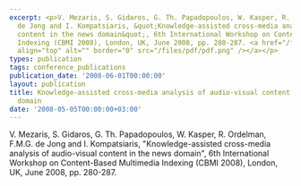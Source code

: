 ```yaml
---
excerpt: <p>V. Mezaris, S. Gidaros, G. Th. Papadopoulos, W. Kasper, R. Ordelman, F.M.G.
  de Jong and I. Kompatsiaris, &quot;Knowledge-assisted cross-media analysis of audio-visual
  content in the news domain&quot;, 6th International Workshop on Content-Based Multimedia
  Indexing (CBMI 2008), London, UK, June 2008, pp. 280-287. <a href="/files/cbmi08_mesh.pdf"><img
  align="top" alt="" border="0" src="/files/pdf/pdf.png" /></a></p>
types: publication
tags: conference_publications
publication_date: '2008-06-01T00:00:00'
layout: publication
title: Knowledge-assisted cross-media analysis of audio-visual content in the news
  domain
date: '2008-05-05T00:00:00+03:00'
---
```

<p>V. Mezaris, S. Gidaros, G. Th. Papadopoulos, W. Kasper, R. Ordelman, F.M.G. de Jong and I. Kompatsiaris, &quot;Knowledge-assisted cross-media analysis of audio-visual content in the news domain&quot;, 6th International Workshop on Content-Based Multimedia Indexing (CBMI 2008), London, UK, June 2008, pp. 280-287. <a href="/files/cbmi08_mesh.pdf"><img align="top" alt="" border="0" src="/files/pdf/pdf.png" /></a></p>

